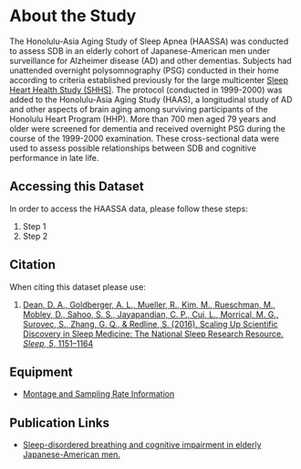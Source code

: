 # About the Study

The Honolulu-Asia Aging Study of Sleep Apnea (HAASSA) was conducted to assess SDB in an elderly cohort of Japanese-American men under surveillance for Alzheimer disease (AD) and other dementias. Subjects had unattended overnight polysomnography (PSG) conducted in their home according to criteria established previously for the large multicenter [Sleep Heart Health Study (SHHS)](https://sleepdata.org/datasets/shhs). The protocol (conducted in 1999-2000) was added to the Honolulu-Asia Aging Study (HAAS), a longitudinal study of AD and other aspects of brain aging among surviving participants of the Honolulu Heart Program (HHP). More
than 700 men aged 79 years and older were screened for dementia and received overnight PSG during the course of the 1999-2000 examination. These cross-sectional data were used to assess possible relationships
between SDB and cognitive performance in late life.

## Accessing this Dataset

In order to access the HAASSA data, please follow these steps:

1. Step 1
2. Step 2

## Citation

When citing this dataset please use:

1. [Dean, D. A., Goldberger, A. L., Mueller, R., Kim, M., Rueschman, M., Mobley, D., Sahoo, S. S., Jayapandian, C. P., Cui, L., Morrical, M. G., Surovec, S., Zhang, G. Q., & Redline, S. (2016). Scaling Up Scientific Discovery in Sleep Medicine: The National Sleep Research Resource. *Sleep, 5*, 1151–1164](http://www.ncbi.nlm.nih.gov/pubmed/27070134)

## Equipment
- [Montage and Sampling Rate Information](:pages_path:/equipment/montage-and-sampling-rate-information.md)

## Publication Links

- [Sleep-disordered breathing and cognitive impairment in elderly Japanese-American men.](http://www.ncbi.nlm.nih.gov/pubmed/12938814)
